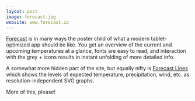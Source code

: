 ```yaml
---
layout: post
image: forecast.jpg
website: www.forecast.io
---
```

[Forecast](http://www.forecast.io/) is in many ways the poster child of what a modern tablet-optimized app should be like. You get an overview of the current and upcoming temperatures at a glance, fonts are easy to read, and interaction with the grey + icons results in instant unfolding of more detailed info.

A somewhat more hidden part of the site, but equally nifty is [Forecast Lines](http://www.forecast.io/lines) which shows the levels of expected temperature, precipitation, wind, etc. as resolution-independent SVG graphs. 

More of this, please! 
